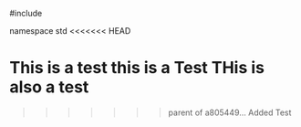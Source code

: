 #include

namespace std <iostream>
<<<<<<< HEAD

This is a test
this is a Test
THis is also a test
=======
>>>>>>> parent of a805449... Added Test
